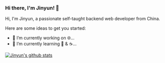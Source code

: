 ### Hi there, I'm Jinyun! 👋

Hi, I'm Jinyun, a passionate self-taught backend web developer from China.

Here are some ideas to get you started:

- 🔭 I’m currently working on 🌐...
- 🌱 I’m currently learning 🐶 & ☕️...

[![Jinyun's github stats](https://github-readme-stats.vercel.app/api?username=imajinyun&show_icons=true&theme=radical)](https://github.com/imajinyun)

<!--
**imajinyun/imajinyun** is a ✨ _special_ ✨ repository because its `README.md` (this file) appears on your GitHub profile.

Here are some ideas to get you started:

- 🔭 I’m currently working on ...
- 🌱 I’m currently learning ...
- 👯 I’m looking to collaborate on ...
- 🤔 I’m looking for help with ...
- 💬 Ask me about ...
- 📫 How to reach me: ...
- 😄 Pronouns: ...
- ⚡ Fun fact: ...
-->
